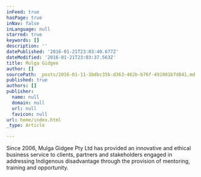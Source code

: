 ```yaml
---
inFeed: true
hasPage: true
inNav: false
inLanguage: null
starred: true
keywords: []
description: ''
datePublished: '2016-01-21T23:03:40.677Z'
dateModified: '2016-01-21T23:03:37.563Z'
title: Mulga Gidgee
author: []
sourcePath: _posts/2016-01-11-3bdbc35b-d363-462b-b76f-491901b7d841.md
published: true
authors: []
publisher:
  name: null
  domain: null
  url: null
  favicon: null
url: home/index.html
_type: Article

---
```

Since 2006, Mulga Gidgee Pty 
Ltd has provided an innovative and ethical business service to clients, 
partners and stakeholders engaged in addressing Indigenous disadvantage 
through the provision of mentoring, training and opportunity.